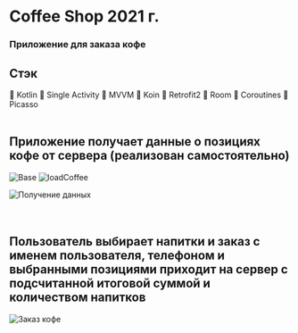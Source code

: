 # Coffee Shop 2021 г.
### Приложение для заказа кофе  

## Стэк

:small_blue_diamond: Kotlin
:small_blue_diamond: Single Activity
:small_blue_diamond: MVVM
:small_blue_diamond: Koin
:small_blue_diamond: Retrofit2
:small_blue_diamond: Room
:small_blue_diamond: Coroutines
:small_blue_diamond: Picasso  
<br />  
## Приложение получает данные о позициях кофе от сервера (реализован самостоятельно)  
![Base](https://user-images.githubusercontent.com/64547594/167264219-0823629c-a822-436c-80b8-0a829a3baae4.JPG)
![loadCoffee](https://user-images.githubusercontent.com/64547594/167264221-df92c70d-18c5-4638-a0d2-24bd68d0242c.JPG)

![Получение данных](https://user-images.githubusercontent.com/64547594/167265568-3d509907-262c-4cf6-ab8b-0055b7d21dea.gif)
<br />  
<br />  
## Пользователь выбирает напитки и заказ с именем пользователя, телефоном и выбранными позициями приходит на сервер с подсчитанной итоговой суммой и количеством напитков
![Заказ кофе](https://user-images.githubusercontent.com/64547594/167267077-72cdbbe3-5ef9-4c45-ab41-ebf14d8b5738.gif)

